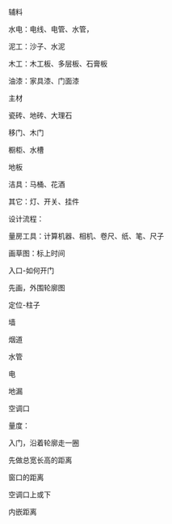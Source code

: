 辅料

水电：电线、电管、水管，

泥工：沙子、水泥

木工：木工板、多层板、石膏板

油漆：家具漆、门面漆

主材

瓷砖、地砖、大理石

移门、木门

橱柜、水槽

地板

洁具：马桶、花酒

其它：灯、开关、挂件

设计流程：

量房工具：计算机器、相机、卷尺、纸、笔、尺子

画草图：标上时间

入口-如何开门

先画，外围轮廓图

定位-柱子

墙

烟道

水管

电

地漏

空调口

量度：

入门，沿着轮廓走一圈

先做总宽长高的距离

窗口的距离

空调口上或下

内嵌距离